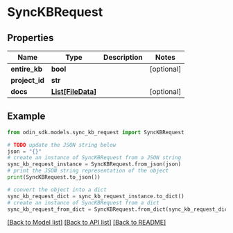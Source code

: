 # SyncKBRequest


## Properties

Name | Type | Description | Notes
------------ | ------------- | ------------- | -------------
**entire_kb** | **bool** |  | [optional] 
**project_id** | **str** |  | 
**docs** | [**List[FileData]**](FileData.md) |  | [optional] 

## Example

```python
from odin_sdk.models.sync_kb_request import SyncKBRequest

# TODO update the JSON string below
json = "{}"
# create an instance of SyncKBRequest from a JSON string
sync_kb_request_instance = SyncKBRequest.from_json(json)
# print the JSON string representation of the object
print(SyncKBRequest.to_json())

# convert the object into a dict
sync_kb_request_dict = sync_kb_request_instance.to_dict()
# create an instance of SyncKBRequest from a dict
sync_kb_request_from_dict = SyncKBRequest.from_dict(sync_kb_request_dict)
```
[[Back to Model list]](../README.md#documentation-for-models) [[Back to API list]](../README.md#documentation-for-api-endpoints) [[Back to README]](../README.md)


